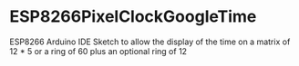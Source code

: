 # ESP8266PixelClockGoogleTime
ESP8266 Arduino IDE Sketch to allow the display of the time on a matrix of 12 * 5 or a ring of 60 plus an optional ring of 12
